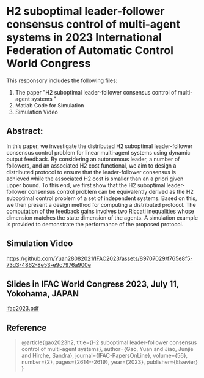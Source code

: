 # H2 suboptimal leader-follower consensus control of multi-agent systems in 2023 International Federation of Automatic Control World Congress

This responsory includes the following files:
1. The paper "H2 suboptimal leader-follower consensus control of multi-agent systems "
2. Matlab Code for Simulation
3. Simulation Video

## Abstract:
In this paper, we investigate the distributed H2 suboptimal leader-follower consensus
control problem for linear multi-agent systems using dynamic output feedback. By considering
an autonomous leader, a number of followers, and an associated H2 cost functional, we aim to
design a distributed protocol to ensure that the leader-follower consensus is achieved while the
associated H2 cost is smaller than an a priori given upper bound. To this end, we first show that
the H2 suboptimal leader-follower consensus control problem can be equivalently derived as the
H2 suboptimal control problem of a set of independent systems. Based on this, we then present
a design method for computing a distributed protocol. The computation of the feedback gains
involves two Riccati inequalities whose dimension matches the state dimension of the agents. A
simulation example is provided to demonstrate the performance of the proposed protocol.

## Simulation Video
https://github.com/Yuan28082021/IFAC2023/assets/89707029/f765e8f5-73d3-4862-8e53-e9c7976a900e

## Slides in IFAC World Congress 2023, July 11, Yokohama, JAPAN 
[ifac2023.pdf](https://github.com/yuan2023-control/IFAC2023/blob/main/ifac2023.pdf)

## Reference
> @article{gao2023h2,
  title={H2 suboptimal leader-follower consensus control of multi-agent systems},
  author={Gao, Yuan and Jiao, Junjie and Hirche, Sandra},
  journal={IFAC-PapersOnLine},
  volume={56},
  number={2},
  pages={2614--2619},
  year={2023},
  publisher={Elsevier}
}
